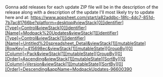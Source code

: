 Gonna add releases for each update
ZIP file will be in the description of the release along with a description of the update
I'll most likely try to update here and at:
https://www.appsheet.com/start/a82addbc-18fc-4dc7-851d-7b7ac81766be?platform=desktop#viewStack[0][identifier][Type]=Control&viewStack[0][identifier][Name]=Modpack%20Updates&viewStack[1][identifier][Type]=Control&viewStack[1][identifier][Name]=Untitled%20spreadsheet_Detail&viewStack[1][mutableState][RowKey]=415698ec&viewStack[1][mutableState][GroupBy][0][Column]=Pack&viewStack[1][mutableState][GroupBy][0][Order]=Ascending&viewStack[1][mutableState][SortBy][0][Column]=Version&viewStack[1][mutableState][SortBy][0][Order]=Descending&appName=ModpackUpdates-96600390
